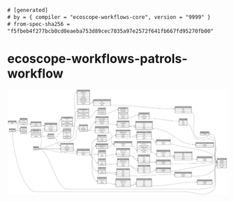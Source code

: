 ```
# [generated]
# by = { compiler = "ecoscope-workflows-core", version = "9999" }
# from-spec-sha256 = "f5fbeb4f277bcb0cd0eaeba753d89cec7035a97e2572f641fb667fd95270fb00"

```
# ecoscope-workflows-patrols-workflow

![](graph.png)
